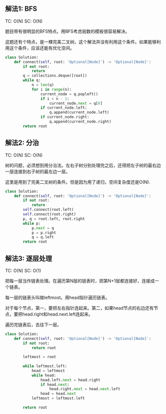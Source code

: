## 解法1: BFS
TC: O(N) SC: O(N)

题目带有很明显的BFS特点。用BFS考虑层数的模板很容易解决。

这题还有个特点，是一棵完美二叉树。这个解法并没有利用这个条件。如果能够利用这个条件，应该还能有优化空间。

```py
class Solution:
    def connect(self, root: 'Optional[Node]') -> 'Optional[Node]':
        if not root:
            return
        q = collections.deque([root])
        while q:
            n = len(q)
            for i in range(n):
                current_node = q.popleft()
                if i < n - 1:
                    current_node.next = q[0]
                if current_node.left:
                    q.append(current_node.left)
                if current_node.right:
                    q.append(current_node.right)
        return root
```


## 解法2: 分治
TC: O(N) SC: O(N)

树的问题，必须想到用分治法。左右子树分别处理完之后，还得把左子树的最右边一层连接到右子树的最左边一层。

这里是用到了完美二叉树的条件。但是因为用了递归，空间复杂度还是O(N).

```py
class Solution:
    def connect(self, root: 'Optional[Node]') -> 'Optional[Node]':
        if not root:
            return
        self.connect(root.left)
        self.connect(root.right)
        p, q = root.left, root.right
        while p:
            p.next = q
            p = p.right
            q = q.left
        return root
```

## 解法3: 逐层处理
TC: O(N) SC: O(1)

把每一层当作链表处理。在遍历第N层的链表时，把第N+1层都连接好，连接成一个链表。

每一层的链表头叫做leftmost。用head指针遍历链表。

对于每个节点，第一，要把左右指针连起来。第二，如果head节点的右边还有节点，要把head.right和head.next.left连起来。

遍历完链表后，去往下一层。

```py
class Solution:
    def connect(self, root: 'Optional[Node]') -> 'Optional[Node]':
        if not root:
            return root
        
        leftmost = root
        
        while leftmost.left:
            head = leftmost
            while head:
                head.left.next = head.right
                if head.next:
                    head.right.next = head.next.left
                head = head.next
            leftmost = leftmost.left
            
        return root
```
